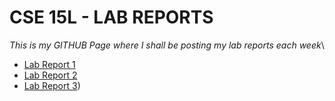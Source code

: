 # CSE 15L - LAB REPORTS
*This is my GITHUB Page where I shall be posting my lab reports each week*\
- [Lab Report 1](https://yukthadeesan.github.io/cse15l-lab-reports/lab-report-2-week-1.html)
- [Lab Report 2](https://yukthadeesan.github.io/cse15l-lab-reports/lab-report-2.html)
- [Lab Report 3](https://yukthadeesan.github.io/cse15l-lab-reports/lab-report-3.html))
